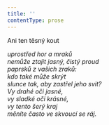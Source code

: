 ```yaml
---
title: ''
contentType: prose
---
```


<section>

Ani ten těsný kout

_uprostřed hor a mraků  
nemůže ztajit jasný, čistý proud  
paprsků z vašich zraků:  
kdo také může skrýt  
slunce tak, aby zastřel jeho svit?  
Vy drahé oči jasné,  
vy sladké oči krásné,  
vy tento šerý kraj  
měníte často ve skvoucí se ráj._

</section>
